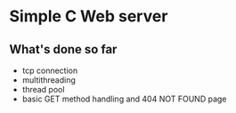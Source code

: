 # Simple C Web server
## What's done so far
- tcp connection
- multithreading
- thread pool
- basic GET method handling and 404 NOT FOUND page
